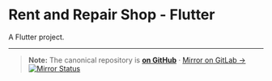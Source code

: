 # Rent and Repair Shop - Flutter

A Flutter project.

---
> **Note:** The canonical repository is [**on GitHub**](https://github.com/vr33ni/rent-and-repair-shop_flutter) · [Mirror on GitLab →](https://gitlab.com/vr33ni-personal/rent-and-repair-shop_flutter) [![Mirror Status](https://github.com/vr33ni/rent-and-repair-shop_flutter/actions/workflows/mirror.yml/badge.svg)](https://github.com/vr33ni/rent-and-repair-shop_flutter/actions/workflows/mirror.yml)
